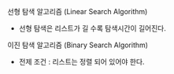 선형 탐색 알고리즘 (Linear Search Algorithm)

- 선형 탐색은 리스트가 길 수록 탐색시간이 길어진다.

이진 탐색 알고리즘 (Binary Search Algorithm)

- 전제 조건 : 리스트는 정렬 되어 있어야 한다.



